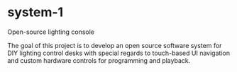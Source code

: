 # system-1
Open-source lighting console

The goal of this project is to develop an open source software system for DIY lighting control desks with special regards to touch-based UI navigation and custom hardware controls for programming and playback.
